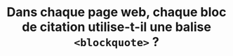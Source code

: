 ---
title: Dans chaque page web, chaque bloc de citation utilise-t-il une balise `<blockquote>` ?
---